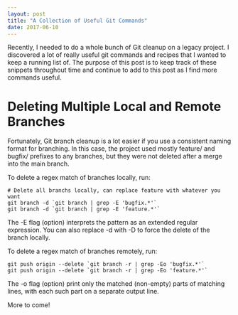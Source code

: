 ```yaml
---
layout: post
title: "A Collection of Useful Git Commands"
date: 2017-06-10
---
```


Recently, I needed to do a whole bunch of Git cleanup on a legacy project. I discovered a lot of really useful git commands and recipes that I wanted to keep a running list of. The purpose of this post is to keep track of these snippets throughout time and continue to add to this post as I find more commands useful.

# Deleting Multiple Local and Remote Branches

Fortunately, Git branch cleanup is a lot easier if you use a consistent naming format for branching. In this case, the project used mostly feature/ and bugfix/ prefixes to any branches, but they were not deleted after a merge into the main branch.

To delete a regex match of branches locally, run:
```
# Delete all branchs locally, can replace feature with whatever you want
git branch -d `git branch | grep -E 'bugfix.*'`
git branch -d `git branch | grep -E 'feature.*'`
```

The -E flag (option) interprets the pattern as an extended regular expression. You can also replace -d with -D to force the delete of the branch locally.

To delete a regex match of branches remotely, run: 
```
git push origin --delete `git branch -r | grep -Eo 'bugfix.*'`
git push origin --delete `git branch -r | grep -Eo 'feature.*'`
```

The -o flag (option) print only the matched (non-empty) parts of matching lines, with each such part on a separate output line.

More to come!
